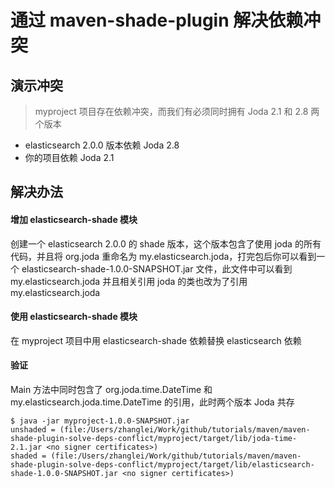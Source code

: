 # 通过 maven-shade-plugin 解决依赖冲突

## 演示冲突

> myproject 项目存在依赖冲突，而我们有必须同时拥有 Joda 2.1 和 2.8 两个版本

* elasticsearch 2.0.0 版本依赖 Joda 2.8
* 你的项目依赖 Joda 2.1

## 解决办法

#### 增加 elasticsearch-shade 模块

创建一个 elasticsearch 2.0.0 的 shade 版本，这个版本包含了使用 joda 的所有代码，并且将 org.joda 重命名为 my.elasticsearch.joda，打完包后你可以看到一个
elasticsearch-shade-1.0.0-SNAPSHOT.jar 文件，此文件中可以看到 my.elasticsearch.joda 并且相关引用 joda 的类也改为了引用 my.elasticsearch.joda 

#### 使用 elasticsearch-shade 模块

在 myproject 项目中用 elasticsearch-shade 依赖替换 elasticsearch 依赖

#### 验证

Main 方法中同时包含了 org.joda.time.DateTime 和 my.elasticsearch.joda.time.DateTime 的引用，此时两个版本 Joda 共存

```shell
$ java -jar myproject-1.0.0-SNAPSHOT.jar
unshaded = (file:/Users/zhanglei/Work/github/tutorials/maven/maven-shade-plugin-solve-deps-conflict/myproject/target/lib/joda-time-2.1.jar <no signer certificates>)
shaded = (file:/Users/zhanglei/Work/github/tutorials/maven/maven-shade-plugin-solve-deps-conflict/myproject/target/lib/elasticsearch-shade-1.0.0-SNAPSHOT.jar <no signer certificates>)
```